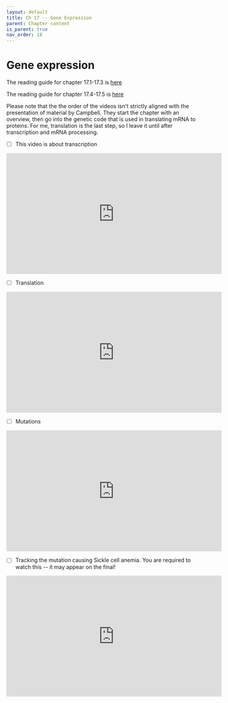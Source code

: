 ```yaml
---
layout: default
title: Ch 17 -- Gene Expression
parent: Chapter content
is_parent: true
nav_order: 18
---
```


# Gene expression

The reading guide for chapter 17.1-17.3 is [here](ch17.1_rg.html)

The reading guide for chapter 17.4-17.5 is [here](ch17.4_rg.html)

Please note that the the order of the videos isn't strictly aligned with the presentation of material by Campbell. They start the chapter with an overview, then go into the genetic code that is used in translating mRNA to proteins. For me, translation is the last step, so I leave it until after transcription and mRNA processing.

- [ ] This video is about transcription
<iframe width="560" height="315" src="https://www.youtube.com/embed/GjRCAI6tjac" frameborder="0" allow="accelerometer; autoplay; clipboard-write; encrypted-media; gyroscope; picture-in-picture" allowfullscreen></iframe>

- [ ] Translation
<iframe width="560" height="315" src="https://www.youtube.com/embed/mnlfWfENiCc" frameborder="0" allow="accelerometer; autoplay; clipboard-write; encrypted-media; gyroscope; picture-in-picture" allowfullscreen></iframe>

- [ ] Mutations
<iframe width="560" height="315" src="https://www.youtube.com/embed/zLmldcs5dTo" frameborder="0" allow="accelerometer; autoplay; clipboard-write; encrypted-media; gyroscope; picture-in-picture" allowfullscreen></iframe>

- [ ] Tracking the mutation causing Sickle cell anemia. You are required to watch this -- it may appear on the final!
<iframe width="560" height="315" src="https://www.youtube.com/embed/Zsbhvl2nVNE" frameborder="0" allow="accelerometer; autoplay; clipboard-write; encrypted-media; gyroscope; picture-in-picture" allowfullscreen></iframe>
